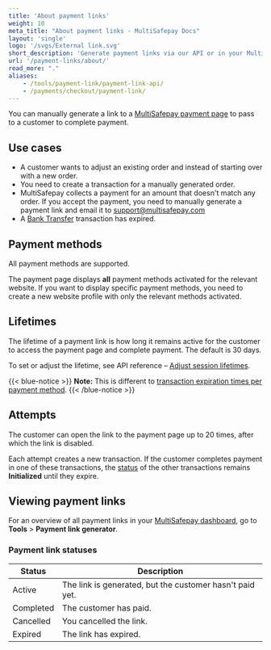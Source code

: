 ```yaml
---
title: 'About payment links'
weight: 10
meta_title: "About payment links - MultiSafepay Docs"
layout: 'single'
logo: '/svgs/External link.svg'
short_description: 'Generate payment links via our API or in your MultiSafepay dashboard.'
url: '/payment-links/about/'
read_more: "."
aliases:
    - /tools/payment-link/payment-link-api/
    - /payments/checkout/payment-link/
---
```


You can manually generate a link to a [MultiSafepay payment page](/payment-pages/) to pass to a customer to complete payment. 

## Use cases 

- A customer wants to adjust an existing order and instead of starting over with a new order.
- You need to create a transaction for a manually generated order.
- MultiSafepay collects a payment for an amount that doesn't match any order. If you accept the payment, you need to manually generate a payment link and email it to <support@multisafepay.com>
- A [Bank Transfer](/payment-methods/bank-transfer/) transaction has expired.

## Payment methods

All payment methods are supported. 

The payment page displays **all** payment methods activated for the relevant website. If&nbsp;you want to display specific payment methods, you need to create a new website profile with only the relevant methods activated. 

## Lifetimes

The lifetime of a payment link is how long it remains active for the customer to access the payment page and complete payment. The default is 30 days. 

To set or adjust the lifetime, see API reference – [Adjust session lifetimes](/api/#adjust-session-lifetimes).

{{< blue-notice >}} **Note:** This is different to [transaction expiration times per payment method](/developer/transaction-expiration/). {{< /blue-notice >}} 

## Attempts 
The customer can open the link to the payment page up to 20 times, after which the link is disabled.

Each attempt creates a new transaction. If the customer completes payment in one of these transactions, the [status](/about-payments/multisafepay-statuses/) of the other transactions remains **Initialized** until they expire.

## Viewing payment links

For an overview of all payment links in your [MultiSafepay dashboard](https://merchant.multisafepay.com), go to **Tools** > **Payment link generator**.

### Payment link statuses

| Status | Description |
|---|---|
| Active | The link is generated, but the customer hasn't paid yet.  | 
| Completed | The customer has paid. | 
| Cancelled | You cancelled the link.| 
| Expired | The link has expired.  | 